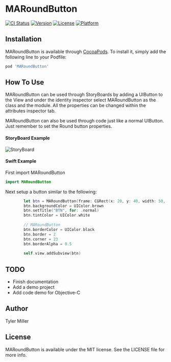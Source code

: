 # MARoundButton

[![CI Status](https://travis-ci.org/MillerApps/MARoundButton.svg?branch=master)](https://travis-ci.org/MillerApps/MARoundButton)
[![Version](https://img.shields.io/cocoapods/v/MARoundButton.svg?style=flat)](http://cocoapods.org/pods/MARoundButton)
[![License](https://img.shields.io/cocoapods/l/MARoundButton.svg?style=flat)](http://cocoapods.org/pods/MARoundButton)
[![Platform](https://img.shields.io/cocoapods/p/MARoundButton.svg?style=flat)](http://cocoapods.org/pods/MARoundButton)

## Installation

MARoundButton is available through [CocoaPods](http://cocoapods.org). To install
it, simply add the following line to your Podfile:

```ruby
pod 'MARoundButton'
```

## How To Use

MARoundButton can be used through StoryBoards by adding a UIButton to the View and under the identity inspector select MARoundButton as the class and the module. All the properties can be changed within the attributes inspector tab.

MARoundButton can also be used through code just like a normal UIButton. Just remember to set the Round button properties.

#### StoryBoard Example

![StoryBoard](http://g.recordit.co/wiUK3mqQ1Z.gif)

#### Swift Example

First import MARoundButton

```swift
import MARoundButton
```
Next setup a button similar to the following:

```swift
  		let btn = MARoundButton(frame: CGRect(x: 20, y: 40, width: 50, height: 50))
   		btn.backgroundColor = UIColor.brown
        btn.setTitle("BTN", for: .normal)
        btn.tintColor = UIColor.white
        
        // MARoundButton
        btn.borderColor = UIColor.black
        btn.border = 2
        btn.corner = 23
        btn.borderAlpha = 0.5
        
        self.view.addSubview(btn)
  ```

## TODO
* Finish documentation
* Add a demo project
* Add code demo for Objective-C

## Author

Tyler Miller

## License

MARoundButton is available under the MIT license. See the LICENSE file for more info.
